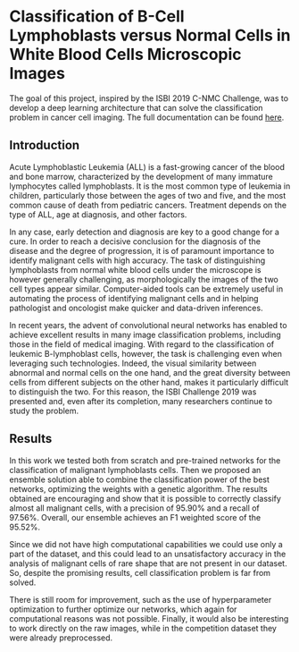 # Classification of B-Cell Lymphoblasts versus Normal Cells in White Blood Cells Microscopic Images
The goal of this project, inspired by the ISBI 2019 C-NMC Challenge, was to develop a deep learning architecture that can solve the classification problem in cancer cell imaging. The full documentation can be found [here](Report.pdf).

## Introduction
Acute Lymphoblastic Leukemia (ALL) is a fast-growing cancer of the blood and bone marrow, characterized by the development of many immature lymphocytes called lymphoblasts. It is the most common type of leukemia in children, particularly those between the ages of two and five, and the most common cause of death from pediatric cancers. Treatment depends on the type of ALL, age at diagnosis, and other factors. 

In any case, early detection and diagnosis are key to a good change for a cure. In order to reach a decisive conclusion for the diagnosis of the disease and the degree of progression, it is of paramount importance to identify malignant cells with high accuracy. The task of distinguishing lymphoblasts from normal white blood cells under the microscope is however generally challenging, as morphologically the images of the two cell types appear similar. Computer-aided tools can be extremely useful in automating the process of identifying malignant cells and in helping pathologist and oncologist make quicker and data-driven inferences.

In recent years, the advent of convolutional neural networks has enabled to achieve excellent results in many image classification problems, including those in the field of medical imaging. With regard to the classification of leukemic B-lymphoblast cells, however, the task is challenging even when leveraging such technologies. Indeed, the visual similarity between abnormal and normal cells on the one hand, and the great diversity between cells from different subjects on the other hand, makes it particularly difficult to distinguish the two. For this reason, the ISBI Challenge 2019 was presented and, even after its completion, many researchers continue to study the problem.

## Results
In this work we tested both from scratch and pre-trained networks for the classification of malignant lymphoblasts cells. Then we proposed an ensemble solution able to combine the classification power of the best networks, optimizing the weights with a genetic algorithm. The results obtained are encouraging and show that it is possible to correctly classify almost all malignant cells, with a precision of 95.90% and a recall of 97.56%. Overall, our ensemble achieves an F1 weighted score of the 95.52%. 

Since we did not have high computational capabilities we could use only a part of the dataset, and this could lead to an unsatisfactory accuracy in the analysis of malignant cells of rare shape that are not present in our dataset. So, despite the
promising results, cell classification problem is far from solved.

There is still room for improvement, such as the use of hyperparameter optimization to further optimize our networks, which again for computational reasons was not possible. Finally, it would also be interesting to work directly on the raw images, while in the competition dataset they were already preprocessed.

